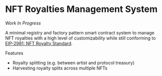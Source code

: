 # NFT Royalties Management System

_Work In Progress_

A minimal registry and factory pattern smart contract system to manage NFT royalties with a high level of customizability while still conforming to [EIP-2981: NFT Royalty Standard](https://eips.ethereum.org/EIPS/eip-2981).

Features

- Royalty splitting (e.g. between artist and protocol treasury)
- Harvesting royalty splits across multiple NFTs
